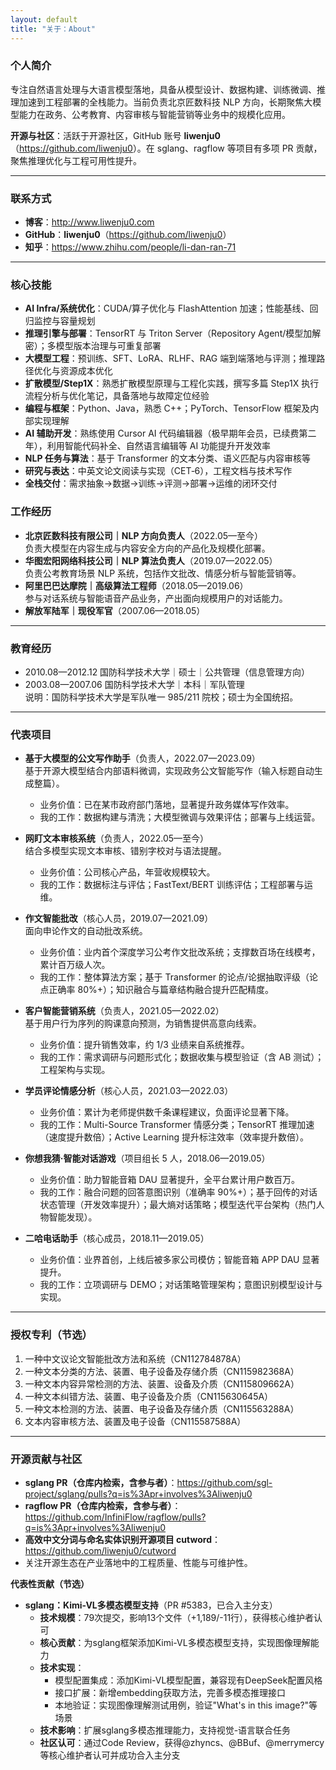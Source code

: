 ```yaml
---
layout: default
title: "关于：About"
---
```


### 个人简介
专注自然语言处理与大语言模型落地，具备从模型设计、数据构建、训练微调、推理加速到工程部署的全栈能力。当前负责北京匠数科技 NLP 方向，长期聚焦大模型能力在政务、公考教育、内容审核与智能营销等业务中的规模化应用。

**开源与社区**：活跃于开源社区，GitHub 账号 **liwenju0**（<a href="https://github.com/liwenju0" target="_blank" rel="noopener">https://github.com/liwenju0</a>）。在 sglang、ragflow 等项目有多项 PR 贡献，聚焦推理优化与工程可用性提升。

---

### 联系方式
- **博客**：<a href="http://www.liwenju0.com" target="_blank" rel="noopener">http://www.liwenju0.com</a>  
- **GitHub**：**liwenju0**（<a href="https://github.com/liwenju0" target="_blank" rel="noopener">https://github.com/liwenju0</a>）  
- **知乎**：<a href="https://www.zhihu.com/people/li-dan-ran-71" target="_blank" rel="noopener">https://www.zhihu.com/people/li-dan-ran-71</a>

---

### 核心技能
- **AI Infra/系统优化**：CUDA/算子优化与 FlashAttention 加速；性能基线、回归监控与容量规划  
- **推理引擎与部署**：TensorRT 与 Triton Server（Repository Agent/模型加解密）；多模型版本治理与可重复部署  
- **大模型工程**：预训练、SFT、LoRA、RLHF、RAG 端到端落地与评测；推理路径优化与资源成本优化  
- **扩散模型/Step1X**：熟悉扩散模型原理与工程化实践，撰写多篇 Step1X 执行流程分析与优化笔记，具备落地与故障定位经验  
- **编程与框架**：Python、Java，熟悉 C++；PyTorch、TensorFlow 框架及内部实现理解  
- **AI 辅助开发**：熟练使用 Cursor AI 代码编辑器（极早期年会员，已续费第二年），利用智能代码补全、自然语言编辑等 AI 功能提升开发效率  
- **NLP 任务与算法**：基于 Transformer 的文本分类、语义匹配与内容审核等  
- **研究与表达**：中英文论文阅读与实现（CET‑6），工程文档与技术写作  
- **全栈交付**：需求抽象→数据→训练→评测→部署→运维的闭环交付



### 工作经历
- **北京匠数科技有限公司｜NLP 方向负责人**（2022.05—至今）  
  负责大模型在内容生成与内容安全方向的产品化及规模化部署。
- **华图宏阳网络科技公司｜NLP 算法负责人**（2019.07—2022.05）  
  负责公考教育场景 NLP 系统，包括作文批改、情感分析与智能营销等。
- **阿里巴巴达摩院｜高级算法工程师**（2018.05—2019.06）  
  参与对话系统与智能语音产品业务，产出面向规模用户的对话能力。
- **解放军陆军｜现役军官**（2007.06—2018.05）

---

### 教育经历
- 2010.08—2012.12 国防科学技术大学｜硕士｜公共管理（信息管理方向）  
- 2003.08—2007.06 国防科学技术大学｜本科｜军队管理  
说明：国防科学技术大学是军队唯一 985/211 院校；硕士为全国统招。

---

### 代表项目
- **基于大模型的公文写作助手**（负责人，2022.07—2023.09）  
  基于开源大模型结合内部语料微调，实现政务公文智能写作（输入标题自动生成整篇）。  
  - 业务价值：已在某市政府部门落地，显著提升政务媒体写作效率。  
  - 我的工作：数据构建与清洗；大模型微调与效果评估；部署与上线运营。

- **网盯文本审核系统**（负责人，2022.05—至今）  
  结合多模型实现文本审核、错别字校对与语法提醒。  
  - 业务价值：公司核心产品，年营收规模较大。  
  - 我的工作：数据标注与评估；FastText/BERT 训练评估；工程部署与运维。

- **作文智能批改**（核心人员，2019.07—2021.09）  
  面向申论作文的自动批改系统。  
  - 业务价值：业内首个深度学习公考作文批改系统；支撑数百场在线模考，累计百万级人次。  
  - 我的工作：整体算法方案；基于 Transformer 的论点/论据抽取评级（论点正确率 80%+）；知识融合与篇章结构融合提升匹配精度。

- **客户智能营销系统**（负责人，2021.05—2022.02）  
  基于用户行为序列的购课意向预测，为销售提供高意向线索。  
  - 业务价值：提升销售效率，约 1/3 业绩来自系统推荐。  
  - 我的工作：需求调研与问题形式化；数据收集与模型验证（含 AB 测试）；工程架构与实现。

- **学员评论情感分析**（核心人员，2021.03—2022.03）  
  - 业务价值：累计为老师提供数千条课程建议，负面评论显著下降。  
  - 我的工作：Multi-Source Transformer 情感分类；TensorRT 推理加速（速度提升数倍）；Active Learning 提升标注效率（效率提升数倍）。

- **你想我猜·智能对话游戏**（项目组长 5 人，2018.06—2019.05）  
  - 业务价值：助力智能音箱 DAU 显著提升，全平台累计用户数百万。  
  - 我的工作：融合问题的回答意图识别（准确率 90%+）；基于回传的对话状态管理（开发效率提升）；最大熵对话策略；模型迭代平台架构（热门人物智能发现）。

- **二哈电话助手**（核心成员，2018.11—2019.05）  
  - 业务价值：业界首创，上线后被多家公司模仿；智能音箱 APP DAU 显著提升。  
  - 我的工作：立项调研与 DEMO；对话策略管理架构；意图识别模型设计与实现。

---

### 授权专利（节选）
1. 一种中文议论文智能批改方法和系统（CN112784878A）  
2. 一种文本分类的方法、装置、电子设备及存储介质（CN115982368A）  
3. 一种文本内容异常检测的方法、装置、设备及介质（CN115809662A）  
4. 一种文本纠错方法、装置、电子设备及介质（CN115630645A）  
5. 一种文本检测的方法、装置、电子设备及存储介质（CN115563288A）  
6. 文本内容审核方法、装置及电子设备（CN115587588A）

---

### 开源贡献与社区
- **sglang PR（仓库内检索，含参与者）**：<a href="https://github.com/sgl-project/sglang/pulls?q=is%3Apr+involves%3Aliwenju0" target="_blank" rel="noopener">https://github.com/sgl-project/sglang/pulls?q=is%3Apr+involves%3Aliwenju0</a>  
- **ragflow PR（仓库内检索，含参与者）**：<a href="https://github.com/InfiniFlow/ragflow/pulls?q=is%3Apr+involves%3Aliwenju0" target="_blank" rel="noopener">https://github.com/InfiniFlow/ragflow/pulls?q=is%3Apr+involves%3Aliwenju0</a>  
- **高效中文分词与命名实体识别开源项目 cutword**：<a href="https://github.com/liwenju0/cutword" target="_blank" rel="noopener">https://github.com/liwenju0/cutword</a> 
- 关注开源生态在产业落地中的工程质量、性能与可维护性。

**代表性贡献（节选）**  
- **sglang：Kimi-VL多模态模型支持**（PR #5383，已合入主分支）
  - **技术规模**：79次提交，影响13个文件（+1,189/-11行），获得核心维护者认可
  - **核心贡献**：为sglang框架添加Kimi-VL多模态模型支持，实现图像理解能力
  - **技术实现**：
    * 模型配置集成：添加Kimi-VL模型配置，兼容现有DeepSeek配置风格
    * 接口扩展：新增embedding获取方法，完善多模态推理接口
    * 本地验证：实现图像理解测试用例，验证"What's in this image?"等场景
  - **技术影响**：扩展sglang多模态推理能力，支持视觉-语言联合任务
  - **社区认可**：通过Code Review，获得@zhyncs、@BBuf、@merrymercy等核心维护者认可并成功合入主分支



